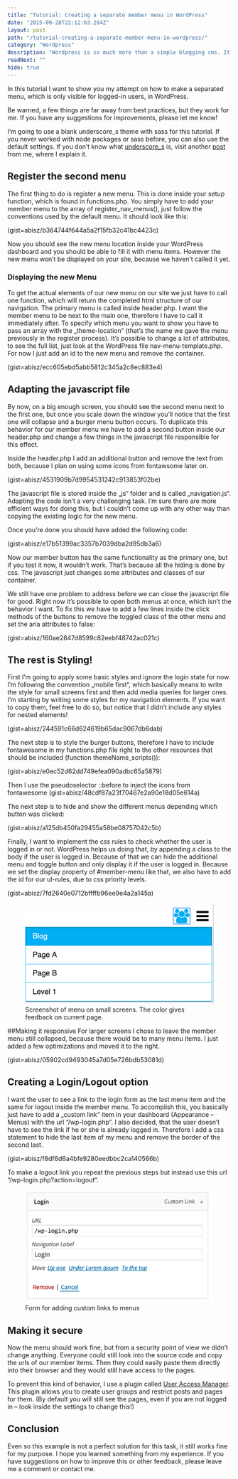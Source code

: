 ```yaml
---
title: "Tutorial: Creating a separate member menu in WordPress"
date: "2015-09-28T22:12:03.284Z"
layout: post
path: "/tutorial-creating-a-separate-member-menu-in-wordpress/"
category: "Wordpress"
description: "Wordpress is so much more than a simple blogging cms. It's possible to create rather big application. This post explores a possibility to create an additional menu only visible for logged-in users."
readNext: ""
hide: true
---
```

In this tutorial I want to show you my attempt on how to make a separated menu, which is only visible for logged-in users, in WordPress.

Be warned, a few things are far away from best practices, but they work for me. If you have any suggestions for improvements, please let me know!

I’m going to use a blank underscore_s theme with sass for this tutorial. If you never worked with node packages or sass before, you can also use the default settings. If you don’t know what [underscore_s](http://underscores.me/) is, visit another [post](http://www.piedcode.com/creating-a-wordpress-theme-using-underscore_s/) from me, where I explain it.

## Register the second menu
The first thing to do is register a new menu. This is done inside your setup function, which is found in functions.php. You simply have to add your member menu to the array of register_nav_menus(), just follow the conventions used by the default menu. It should look like this:

(gist=abisz/b364744f644a5a2f15fb32c41bc4423c)

Now you should see the new menu location inside your WordPress dashboard and you should be able to fill it with menu items. However the new menu won’t be displayed on your site, because we haven’t called it yet.

### Displaying the new Menu
To get the actual elements of our new menu on our site we just have to call one function, which will return the completed html structure of our navigation. The primary menu is called inside header.php. I want the member menu to be next to the main one, therefore I have to call it immediately after. To specify which menu you want to show you have to pass an array with the „theme-location“ (that’s the name we gave the menu previously in the register process). It’s possible to change a lot of attributes, to see the full list, just look at the WordPress file nav-menu-template.php. For now I just add an id to the new menu and remove the container.

(gist=abisz/ecc605ebd5abb5812c345a2c8ec883e4)

## Adapting the javascript file
By now, on a big enough screen, you should see the second menu next to the first one, but once you scale down the window you’ll notice that the first one will collapse and a burger menu button occurs. To duplicate this behavior for our member menu we have to add a second button inside our header.php and change a few things in the javascript file responsible for this effect.

Inside the header.php I add an additional button and remove the text from both, because I plan on using some icons from fontawsome later on.

(gist=abisz/4531909b7d9954531242c913853f02be)

The javascript file is stored inside the „js“ folder and is called „navigation.js“. Adapting the code isn’t a very challenging task. I’m sure there are more efficient ways for doing this, but I couldn’t come up with any other way than copying the existing logic for the new menu.

Once you’re done you should have added the following code:

(gist=abisz/e17b51399ac3357b7039dba2d95db3a6)

Now our member button has the same functionality as the primary one, but if you test it now, it wouldn’t work. That’s because all the hiding is done by css. The javascript just changes some attributes and classes of our container.

We still have one problem to address before we can close the javascript file for good. Right now it’s possible to open both menus at once, which isn’t the behavior I want. To fix this we have to add a few lines inside the click methods of the buttons to remove the toggled class of the other menu and set the aria attributes to false:

(gist=abisz/160ae2847d8599c82eebf48742ac021c)

## The rest is Styling!
First I’m going to apply some basic styles and ignore the login state for now. I’m following the convention „mobile first“, which basically means to write the style for small screens first and then add media queries for larger ones. I’m starting by writing some styles for my navigation elements. If you want to copy them, feel free to do so, but notice that I didn’t include any styles for nested elements!

(gist=abisz/244591c66d624619b65dac9067db6dab)

The next step is to style the burger buttons, therefore I have to include fontawesome in my functions.php file right to the other resources that should be included (function themeName_scripts()):

(gist=abisz/e0ec52d62dd749efea090adbc65a5879)

Then I use the pseudoselector ::before to inject the icons from fontawesome
(gist=abisz/48cdf87a23f70467e2a90e18d05e614a)

The next step is to hide and show the different menus depending which button was clicked:

(gist=abisz/a125db450fa29455a58be08757042c5b)

Finally, I want to implement the css rules to check whether the user is logged in or not. WordPress helps us doing that, by appending a class to the body if the user is logged in. Because of that we can hide the additional menu and toggle button and only display it if the user is logged in. Because we set the display property of #member-menu like that, we also have to add the id for our ul-rules, due to css priority levels.

(gist=abisz/7fd2640e0712bffffb96ee9e4a2a145a)

<figure>
	<img src="./mobileMenu.jpg" >
	<figcaption>Screenshot of menu on small screens. The color gives feedback on current page.</figcaption>
</figure>

##Making it responsive
For larger screens I chose to leave the member menu still collapsed, because there would be to many menu items. I just added a few optimizations and moved it to the right.

(gist=abisz/05902cd9493045a7d05e726bdb53081d)

## Creating a Login/Logout option
I want the user to see a link to the login form as the last menu item and the same for logout inside the member menu. To accomplish this, you basically just have to add a „custom link“ item in your dashboard (Appearance – Menus) with the url “/wp-login.php“. I also decided, that the user doesn’t have to see the link if he or she is already logged in. Therefore I add a css statement to hide the last item of my menu and remove the border of the second last.

(gist=abisz/f8df6d6a4bfe9280eedbbc2ca140566b)

To make a logout link you repeat the previous steps but instead use this url “/wp-login.php?action=logout“.
<figure>
	<img src="./login.jpg" >
	<figcaption>Form for adding custom links to menus</figcaption>
</figure>

## Making it secure
Now the menu should work fine, but from a security point of view we didn’t change anything. Everyone could still look into the source code and copy the urls of our member items. Then they could easily paste them directly into their browser and they would still have access to the pages.

To prevent this kind of behavior, I use a plugin called [User Access Manager](https://wordpress.org/plugins/user-access-manager/). This plugin allows you to create user groups and restrict posts and pages for them. (By default you will still see the pages, even if you are not logged in – look inside the settings to change this!)

## Conclusion
Even so this example is not a perfect solution for this task, it still works fine for my purpose. I hope you learned something from my experience. If you have suggestions on how to improve this or other feedback, please leave me a comment or contact me.